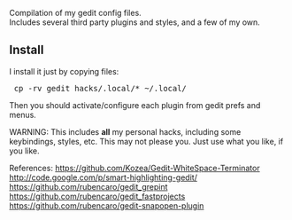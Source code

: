 Compilation of my gedit config files. <br>
Includes several third party plugins and styles, and a few of my own.

## Install

I install it just by copying files:
<pre>
 cp -rv gedit_hacks/.local/* ~/.local/
</pre>

Then you should activate/configure each plugin from gedit prefs and menus.

WARNING: This includes **all** my personal hacks, including some keybindings, styles, etc.
 This may not please you. Just use what you like, if you like.

 
References:
https://github.com/Kozea/Gedit-WhiteSpace-Terminator
http://code.google.com/p/smart-highlighting-gedit/
https://github.com/rubencaro/gedit_grepint
https://github.com/rubencaro/gedit_fastprojects
https://github.com/rubencaro/gedit-snapopen-plugin

